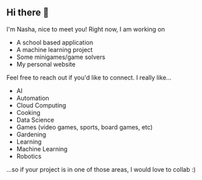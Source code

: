 ## Hi there 👋

I'm Nasha, nice to meet you!
Right now, I am working on
- A school based application
- A machine learning project
- Some minigames/game solvers
- My personal website

Feel free to reach out if you'd like to connect.
I really like...

- AI
- Automation
- Cloud Computing
- Cooking
- Data Science
- Games (video games, sports, board games, etc)
- Gardening
- Learning
- Machine Learning
- Robotics

...so if your project is in one of those areas, I would love to collab :)
